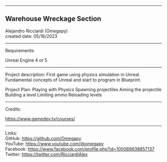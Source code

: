 -----------------------------------------------------------------------------------------------------------------------------
Warehouse Wreckage Section
-----------------------------------------------------------------------------------------------------------------------------

 Alejandro Ricciardi (Omegapy)  
 created date: 05/16/2023  

-----------------------------------------------------------------------------------------------------------------------------
Requirements:  

Unreal Engine 4 or 5 

-----------------------------------------------------------------------------------------------------------------------------
Project description:
First game using physics simulation in Unreal. Fundamental concepts of Unreal and start to program in Blueprint.

Project Plan:
  Playing with Physics
  Spawning projectiles
  Aiming the projectile
  Building a level
  Limiting ammo
  Reloading levels 


-----------------------------------------------------------------------------------------------------------------------------
Credits:

https://www.gamedev.tv/courses/

-----------------------------------------------------------------------------------------------------------------------------

Links:  
GitHub: https://github.com/Omegapy  
YouTube: https://www.youtube.com/@omegapy  
Facebook: https://www.facebook.com/profile.php?id=100089638857137  
Twitter: https://twitter.com/RicciardiAlex


